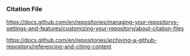 ### Citation File
https://docs.github.com/en/repositories/managing-your-repositorys-settings-and-features/customizing-your-repository/about-citation-files

https://docs.github.com/en/repositories/archiving-a-github-repository/referencing-and-citing-content
